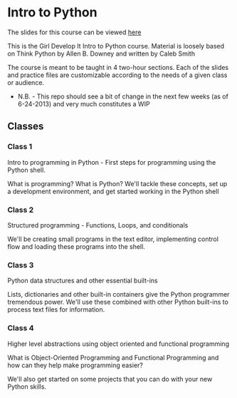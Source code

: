 # Intro to Python

The slides for this course can be viewed [here](http://nicklang.com/gdi-intro-python/#/)

This is the Girl Develop It Intro to Python course. Material is loosely based on Think Python by Allen B. Downey and written by Caleb Smith

The course is meant to be taught in 4 two-hour sections. Each of the slides and practice files are customizable according to the needs of a given class or audience.

* N.B. - This repo should see a bit of change in the next few weeks (as of 6-24-2013) and very much constitutes a WIP

## Classes

### Class 1

Intro to programming in Python - First steps for programming using the Python shell.

What is programming? What is Python? We'll tackle these concepts, set up a development environment, and get started working in the Python shell

### Class 2

Structured programming - Functions, Loops, and conditionals

We'll be creating small programs in the text editor, implementing control flow and loading these programs into the shell.

### Class 3

Python data structures and other essential built-ins

Lists, dictionaries and other built-in containers give the Python programmer tremendous power. We'll use these combined with other Python built-ins to process text files for information.

### Class 4

Higher level abstractions using object oriented and functional programming

What is Object-Oriented Programming and Functional Programming and how can they help make programming easier?

We'll also get started on some projects that you can do with your new Python skills.

